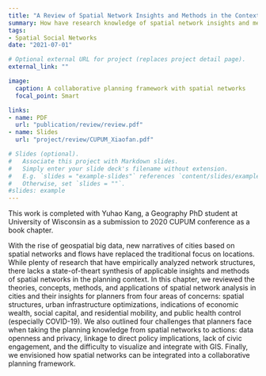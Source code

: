 ```yaml
---
title: "A Review of Spatial Network Insights and Methods in the Context of Planning: Applications, Challenges, and Opportunities"
summary: How have research knowledge of spatial network insights and methods been applied to study cities and planning? What are some of the challenges and opportunities, especially in collaborative planning? 
tags:
- Spatial Social Networks
date: "2021-07-01"

# Optional external URL for project (replaces project detail page).
external_link: ""

image:
  caption: A collaborative planning framework with spatial networks
  focal_point: Smart

links:
- name: PDF 
  url: "publication/review/review.pdf"
- name: Slides
  url: "project/review/CUPUM_Xiaofan.pdf"

# Slides (optional).
#   Associate this project with Markdown slides.
#   Simply enter your slide deck's filename without extension.
#   E.g. `slides = "example-slides"` references `content/slides/example-slides.md`.
#   Otherwise, set `slides = ""`.
#slides: example
---
```


This work is completed with Yuhao Kang, a Geography PhD student at University of Wisconsin as a submission to 2020 CUPUM conference as a book chapter. 

With the rise of geospatial big data, new narratives of cities based on spatial networks and flows have replaced the traditional focus on locations. While plenty of research that have empirically analyzed network structures, there lacks a state-of-theart synthesis of applicable insights and methods of spatial networks in the planning context. In this chapter, we reviewed the theories, concepts, methods, and applications of spatial network analysis in cities and their insights for planners from four areas of concerns: spatial structures, urban infrastructure optimizations, indications of economic wealth, social capital, and residential mobility, and public health control (especially COVID-19). We also outlined four challenges that planners face when taking the planning knowledge from spatial networks to actions: data openness and privacy, linkage to direct policy implications, lack of civic engagement, and the difficulty to visualize and integrate with GIS. Finally, we envisioned how spatial networks can be integrated into a collaborative planning framework.
